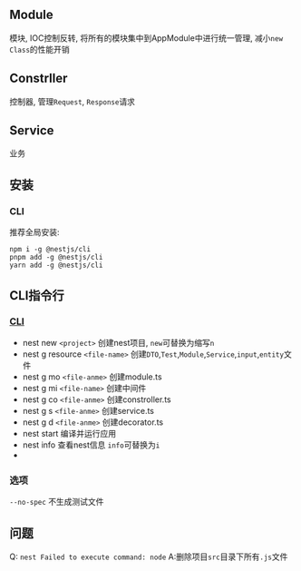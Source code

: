 ## Module

模块, IOC控制反转, 将所有的模块集中到AppModule中进行统一管理, 减小`new Class`的性能开销

## Constrller

控制器, 管理`Request`, `Response`请求

## Service

业务

## 安装

### CLI

推荐全局安装:

```shell
npm i -g @nestjs/cli
pnpm add -g @nestjs/cli
yarn add -g @nestjs/cli
```

## CLI指令行

### [CLI](https://docs.nestjs.com/cli/overview)

- nest new `<project>` 创建nest项目, `new`可替换为缩写`n`
- nest g resource `<file-name>` 创建`DTO`,`Test`,`Module`,`Service`,`input`,`entity`文件
- nest g mo `<file-anme>` 创建module.ts
- nest g mi `<file-name>` 创建中间件
- nest g co `<file-anme>` 创建constroller.ts
- nest g s `<file-anme>` 创建service.ts
- nest g d `<file-anme>` 创建decorator.ts
- nest start 编译并运行应用
- nest info 查看nest信息 `info`可替换为`i`
-

### 选项

`--no-spec` 不生成测试文件

## 问题

Q: `nest Failed to execute command: node`
A:删除项目`src`目录下所有`.js`文件

